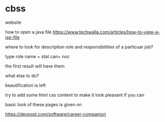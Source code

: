 # cbss
website

how to open a java file
https://www.techwalla.com/articles/how-to-view-a-jsp-file


where to look for description role and responsibilities of a particuar job?


type role name + stat can+ noc

the first result will have them


what else to do?

beautification is left


try to add some html css content to make it look pleasant if you can



basic look of these pages is given on 

https://devpost.com/software/career-companion


